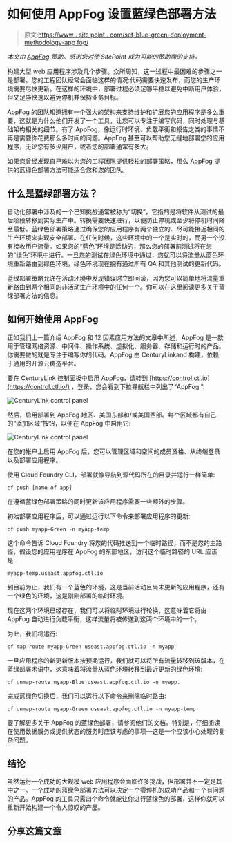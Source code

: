 # 如何使用 AppFog 设置蓝绿色部署方法

> 原文:[https://www . site point . com/set-blue-green-deployment-methodology-app fog/](https://www.sitepoint.com/set-blue-green-deployment-methodology-appfog/)

*本文由 [AppFog](https://www.ctl.io/appfog/) 赞助。感谢您对使 SitePoint 成为可能的赞助商的支持。*

构建大型 web 应用程序涉及几个步骤。众所周知，这一过程中最困难的步骤之一是部署。您的工程团队经常会面临这样的情况:代码需要快速发布，而您的生产环境需要尽快更新。在这样的环境中，部署过程必须足够平稳以避免中断用户体验，但又足够快速以避免停机并保持业务目标。

AppFog 的团队知道拥有一个强大的架构来支持维护和扩展您的应用程序是多么重要，这就是为什么他们开发了一个工具，让您可以专注于编写代码，同时处理与基础架构相关的细节。有了 AppFog，像运行时环境、负载平衡和报告之类的事情不再是需要你花费那么多时间的问题。AppFog 甚至可以帮助您无缝地部署您的应用程序，无论您有多少用户，或者您的部署通常有多大。

如果您曾经发现自己难以为您的工程团队提供轻松的部署策略，那么 AppFog 提供的蓝绿色部署方法可能适合您和您的团队。

## 什么是蓝绿部署方法？

自动化部署中涉及的一个已知挑战通常被称为“切换”，它指的是将软件从测试的最后阶段转移到实际生产中。转换需要快速进行，以便防止停机或至少将停机时间降至最低。蓝绿色部署策略通过确保您的应用程序有两个独立的、尽可能接近相同的生产环境来实现安全部署。在任何时候，这些环境中的一个是实时的，而另一个没有接收用户流量。如果您的“蓝色”环境是活动的，那么您的部署前测试将在您的“绿色”环境中进行。一旦您的测试在绿色环境中通过，您就可以将流量从蓝色环境重新路由到绿色环境，绿色环境现在拥有通过所有 QA 和其他测试的更新代码。

蓝绿部署策略允许在活动环境中发现错误时立即回滚，因为您可以简单地将流量重新路由到两个相同的非活动生产环境中的任何一个。你可以在这里阅读更多关于蓝绿部署方法的信息。

## 如何开始使用 AppFog

正如我们上一篇介绍 AppFog 和 12 因素应用方法的文章中所述，AppFog 是一款用于管理网络资源、中间件、操作系统、虚拟化、服务器、存储和运行时的产品。你需要做的就是专注于编写你的代码。AppFog 由 CenturyLinkand 构建，依赖于通用的开源云铸造平台。

要在 CenturyLink 控制面板中启用 AppFog，请转到 [https://control.ctl.io](https://control.ctl.io/) ，登录，您会看到下拉导航栏中列出了“AppFog ”:

![CenturyLink control panel](../Images/9426e9adecabe167d97171b43b07725d.png)

然后，启用部署到 AppFog 地区、美国东部和/或美国西部。每个区域都有自己的“添加区域”按钮，以便在 AppFog 中启用它:

![CenturyLink control panel](../Images/7a95a843ee62322dd9e527eaa9c4d0ef.png)

在您的帐户上启用 AppFog 后，您可以管理区域和空间的成员资格、从终端登录以及部署应用程序。

使用 Cloud Foundry CLI，部署就像导航到源代码所在的目录并运行一样简单:

```
cf push [name of app]
```

在遵循蓝绿色部署策略的同时更新该应用程序需要一些额外的步骤。

初始部署应用程序后，可以通过运行以下命令来部署应用程序的更新:

```
cf push myapp-Green -n myapp-temp
```

这个命令告诉 Cloud Foundry 将您的代码推送到一个临时路径，而不是您的主路径，假设您的应用程序在 AppFog 的东部地区，访问这个临时路径的 URL 应该是:

```
myapp-temp.useast.appfog.ctl.io
```

到目前为止，我们有一个蓝色的环境，这是当前活动且尚未更新的应用程序，还有一个绿色的环境，这是刚刚部署的临时环境。

现在这两个环境已经存在，我们可以将临时环境进行轮换，这意味着它将由 AppFog 自动进行负载平衡，这样流量将被传送到这两个环境中的一个。

为此，我们将运行:

```
cf map-route myapp-Green useast.appfog.ctl.io -n myapp
```

一旦应用程序的新更新版本按预期运行，我们就可以将所有流量转移到该版本，在蓝绿部署术语中，这意味着将流量从蓝色环境转移到最近更新的绿色环境:

```
cf unmap-route myapp-Blue useast.appfog.ctl.io -n myapp.
```

完成蓝绿色切换后，我们可以运行以下命令来删除临时路由:

```
cf unmap-route myapp-Green useast.appfog.ctl.io -n myapp-temp
```

要了解更多关于 AppFog 的蓝绿色部署，请参阅他们的文档。特别是，仔细阅读在使用数据服务或提供状态的服务时应该考虑的事项—这是一个应该小心处理的复杂问题。

## 结论

虽然运行一个成功的大规模 web 应用程序会面临许多挑战，但部署并不一定是其中之一。一个成功的蓝绿色部署方法可以决定一个零停机的成功产品和一个有问题的产品。AppFog 的工具只需四个命令就能让你进行蓝绿色的部署，这样你就可以重新开始构建一个令人惊叹的产品。

## 分享这篇文章